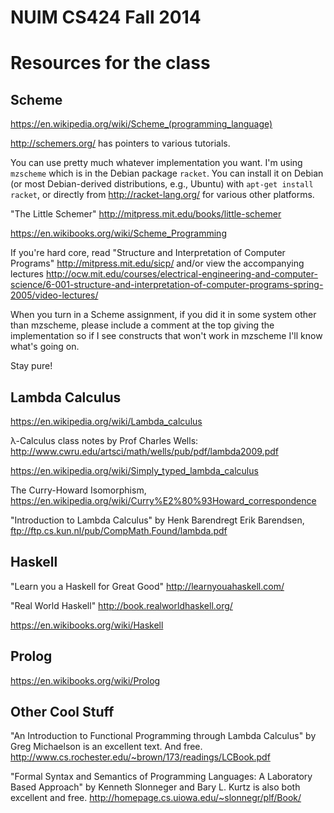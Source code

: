 NUIM CS424 Fall 2014
====================

Resources for the class
=======================

Scheme
------

https://en.wikipedia.org/wiki/Scheme_(programming_language)

http://schemers.org/ has pointers to various tutorials.

You can use pretty much whatever implementation you want.  I'm using
````mzscheme```` which is in the Debian package ````racket````.  You
can install it on Debian (or most Debian-derived distributions, e.g.,
Ubuntu) with ````apt-get install racket````, or directly from
http://racket-lang.org/ for various other platforms.

"The Little Schemer" http://mitpress.mit.edu/books/little-schemer

https://en.wikibooks.org/wiki/Scheme_Programming

If you're hard core, read "Structure and Interpretation of Computer
Programs" http://mitpress.mit.edu/sicp/ and/or view the accompanying
lectures
http://ocw.mit.edu/courses/electrical-engineering-and-computer-science/6-001-structure-and-interpretation-of-computer-programs-spring-2005/video-lectures/

When you turn in a Scheme assignment, if you did it in some system
other than mzscheme, please include a comment at the top giving the
implementation so if I see constructs that won't work in mzscheme I'll
know what's going on.

Stay pure!

Lambda Calculus
---------------

https://en.wikipedia.org/wiki/Lambda_calculus

λ-Calculus class notes by Prof Charles Wells:
http://www.cwru.edu/artsci/math/wells/pub/pdf/lambda2009.pdf

https://en.wikipedia.org/wiki/Simply_typed_lambda_calculus

The Curry-Howard Isomorphism,
https://en.wikipedia.org/wiki/Curry%E2%80%93Howard_correspondence

"Introduction to Lambda Calculus" by Henk Barendregt Erik Barendsen,
ftp://ftp.cs.kun.nl/pub/CompMath.Found/lambda.pdf

Haskell
-------

"Learn you a Haskell for Great Good"
http://learnyouahaskell.com/

"Real World Haskell"
http://book.realworldhaskell.org/

https://en.wikibooks.org/wiki/Haskell

Prolog
------

https://en.wikibooks.org/wiki/Prolog

Other Cool Stuff
----------------

"An Introduction to Functional Programming through Lambda Calculus" by
Greg Michaelson is an excellent text.  And free.
http://www.cs.rochester.edu/~brown/173/readings/LCBook.pdf

"Formal Syntax and Semantics of Programming Languages: A Laboratory
Based Approach" by Kenneth Slonneger and Bary L. Kurtz is also both
excellent and free.  http://homepage.cs.uiowa.edu/~slonnegr/plf/Book/
